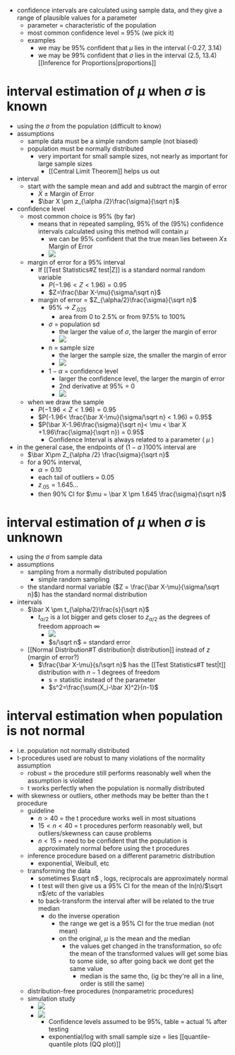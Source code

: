 - confidence intervals are calculated using sample data, and they give a range of plausible values for a parameter
	- parameter = characteristic of the population
	- most common confidence level = 95% (we pick it)
	- examples
		- we may be 95% confident that $\mu$ lies in the interval (-0.27, 3.14)
		- we may be 99% confident that $\sigma$ lies in the interval (2.5, 13.4)
[[Inference for Proportions|proportions]]
# interval estimation of $\mu$ when $\sigma$ is known
- using the $\sigma$ from the population (difficult to know)
- assumptions
	- sample data must be a simple random sample (not biased)
	- population must be normally distributed
		- very important for small sample sizes, not nearly as important for large sample sizes
			- [[Central Limit Theorem]] helps us out
- interval
	- start with the sample mean and add and subtract the margin of error
		- $\bar X\ \pm$ Margin of Error
		- $\bar X \pm z_{\alpha /2}\frac{\sigma}{\sqrt n}$ 
- confidence level
	- most common choice is 95% (by far)
		- means that in repeated sampling, 95% of the (95%) confidence intervals calculated using this method will contain $\mu$ 
			- we can be 95% confident that the true mean lies between $X\pm$ Margin of Error
			- ![](https://i.imgur.com/4a6UC8H.png)
	- margin of error for a 95% interval
		- If [[Test Statistics#Z test|Z]] is a standard normal random variable
			- $P(-1.96< Z < 1.96) = 0.95$  
			- $Z=\frac{\bar X-\mu}{\sigma/\sqrt n}$ 
		- margin of error = $Z_{\alpha/2}\frac{\sigma}{\sqrt n}$ 
			- 95% -> $Z_{.025}$
				- area from 0 to 2.5% or from 97.5% to 100% 
			- $\sigma$ = population sd
				- the larger the value of $\sigma$, the larger the margin of error
				- ![](https://i.imgur.com/5rDmqa6.png)
			- n = sample size
				- the larger the sample size, the smaller the margin of error
				- ![](https://i.imgur.com/7WKbZz1.png)
			- $1-\alpha$ = confidence level
				- larger the confidence level, the larger the margin of error
				- 2nd derivative at 95% = 0
				- ![](https://i.imgur.com/xeAcRld.png)
	- when we draw the sample
		- $P(-1.96< Z < 1.96) = 0.95$
		- $P(-1.96< \frac{\bar X-\mu}{\sigma/\sqrt n} < 1.96) = 0.95$
		- $P(\bar X-1.96\frac{\sigma}{\sqrt n}< \mu < \bar X +1.96\frac{\sigma}{\sqrt n}) = 0.95$
			- Confidence Interval is always related to a parameter ( $\mu$ )
- in the general case, the endpoints of ($1-\alpha$ )100% interval are
	- $\bar X\pm Z_{\alpha /2} \frac{\sigma}{\sqrt n}$ 
	- for a 90% interval,
		- $\alpha = 0.10$ 
		- each tail of outliers = 0.05
		- $z_{.05} = 1.645...$ 
		- then 90% CI for $\mu = \bar X \pm 1.645 \frac{\sigma}{\sqrt n}$ 
# interval estimation of $\mu$ when $\sigma$ is unknown
- using the $\sigma$ from sample data
- assumptions
	- sampling from a normally distributed population
		- simple random sampling
	- the standard normal variable ($Z = \frac{\bar X-\mu}{\sigma/\sqrt n}$) has the standard normal distribution
- intervals
	- $\bar X \pm t_{\alpha/2}\frac{s}{\sqrt n}$
		- $t_{\alpha /2}$ is a lot bigger and gets closer to $z_{\alpha /2}$ as the degrees of freedom approach $\infty$ 
			- ![](https://i.imgur.com/HVgp6rv.png)
			- $s/\sqrt n$ = standard error
	- [[Normal Distribution#T distribution|t distribution]] instead of $z$ (margin of error?)
		- $\frac{\bar X-\mu}{s/\sqrt n}$ has the [[Test Statistics#T test|t]] distribution with $n-1$ degrees of freedom
			- s = statistic instead of the parameter 
			- $s^2=\frac{\sum(X_i-\bar X)^2}{n-1}$ 
# interval estimation when population is not normal
- i.e. population not normally distributed
- t-procedures used are robust to many violations of the normality assumption
	- robust = the procedure still performs reasonably well when the assumption is violated
	- t works perfectly when the population is normally distributed
- with skewness or outliers, other methods may be better than the t procedure
	- guideline
		- $n >40$ = the t procedure works well in most situations
		- $15<n<40$ = t procedures perform reasonably well, but outliers/skewness can cause problems
		- $n<15$ = need to be confident that the population is approximately normal before using the t procedures
	- inference procedure based on a different parametric distribution
		- exponential, Weibull, etc
	- transforming the data
		- sometimes $\sqrt n$ , logs, reciprocals are approximately normal
		- t test will then give us a 95% CI for the mean of the ln(n)/$\sqrt n$/etc  of the variables
		- to back-transform the interval after will be related to the true median
			- do the inverse operation
				- the range we get is a 95% CI for the true median (not mean)
				- on the original, $\mu$ is the mean and the median
					- the values get changed in the transformation, so ofc the mean of the transformed values will get some bias to some side, so after going back we dont get the same value
						- median is the same tho, (ig bc they're all in a line, order is still the same)
	- distribution-free procedures (nonparametric procedures)
	- simulation study
		- ![](https://i.imgur.com/i4ka0nY.png)
		- ![](https://i.imgur.com/1XZXuOM.png)
			- Confidence levels assumed to be 95%, table = actual % after testing
			- exponential/log with small sample size = lies
[[quantile-quantile plots (QQ plot)]]